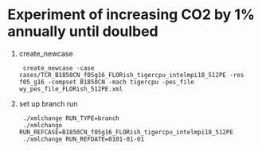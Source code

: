 # Experiment of increasing CO2 by 1% annually until doulbed

1. create_newcase
  
        create_newcase -case cases/TCR_B1850CN_f05g16_FLORish_tigercpu_intelmpi18_512PE -res f05_g16 -compset B1850CN -mach tigercpu -pes_file wy_pes_file_FLORish_512PE.xml
  
2. set up branch run

        ./xmlchange RUN_TYPE=branch
        ./xmlchange RUN_REFCASE=B1850CN_f05g16_FLORish_tigercpu_intelmpi18_512PE
        ./xmlchange RUN_REFDATE=0101-01-01

